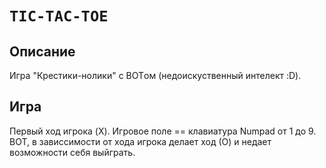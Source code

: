 # `TIC-TAC-TOE`

## Описание
Игра "Крестики-нолики" с BOTом (недоискуственный интелект :D).

## Игра
Первый ход игрока (X). Игровое поле == клавиатура Numpad от 1 до 9. BOT, в зависсимости от хода игрока делает ход (О) и недает возможности себя выйграть.
